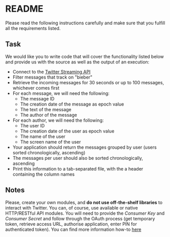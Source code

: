 # README #

Please read the following instructions carefully and make sure that you fulfill all the requirements listed.

## Task ##

We would like you to write code that will cover the functionality listed below and provide us with the source as well as the output of an execution:

+ Connect to the [Twitter Streaming API](https://developer.twitter.com/en/docs/tutorials/consuming-streaming-data)
+ Filter messages that track on "bieber"
+ Retrieve the incoming messages for 30 seconds or up to 100 messages, whichever comes first
+ For each message, we will need the following:
	* The message ID
	* The creation date of the message as epoch value
	* The text of the message
	* The author of the message
+ For each author, we will need the following:
	* The user ID
	* The creation date of the user as epoch value
	* The name of the user
	* The screen name of the user
+ Your application should return the messages grouped by user (users sorted chronologically, ascending)
+ The messages per user should also be sorted chronologically, ascending
+ Print this information to a tab-separated file, with the a header containing the column names

## Notes ##

Please, create your own modules, and **do not use off-the-shelf libraries** to interact with Twitter. You can, of course, use available or native HTTP/RESTful API modules.
You will need to provide the _Consumer Key_ and _Consumer Secret_ and follow through the OAuth process (get temporary token, retrieve access URL, authorise application, enter PIN for authenticated token). You can find more information how-to [here](https://developer.twitter.com/en/docs/basics/authentication/overview/application-only)